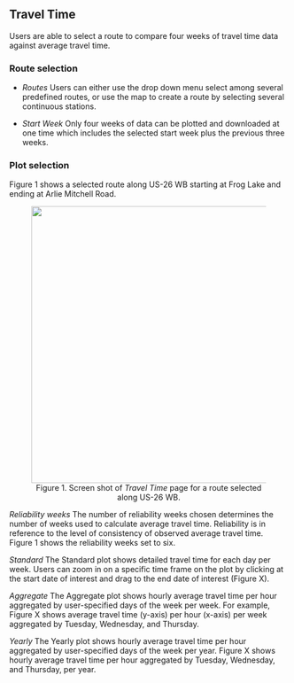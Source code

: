 ## Travel Time
Users are able to select a route to compare four weeks of travel time data against average travel time.

### Route selection
* _Routes_ Users can either use the drop down menu select among several predefined routes, or use the map to create a route by selecting several continuous stations.

* _Start Week_ Only four weeks of data can be plotted and downloaded at one time which includes the selected start week plus the previous three weeks.

### Plot selection
Figure 1 shows a selected route along US-26 WB starting at Frog Lake and ending at Arlie Mitchell Road.

<figure align = "center">
<img src="https://github.com/adus/portal-documentation/blob/master/images/transit-time-images/travel-time-img1.png" width="500">
<figcaption>Figure 1. Screen shot of <i>Travel Time</i> page for a route selected along US-26 WB.</figcaption>
</figure>

_Reliability weeks_
The number of reliability weeks chosen determines the number of weeks used to calculate average travel time. Reliability is in reference to the level of consistency of observed average travel time. Figure 1 shows the reliability weeks set to six.

_Standard_
The Standard plot shows detailed travel time for each day per week. Users can zoom in on a specific time frame on the plot by clicking at the start date of interest and drag to the end date of interest (Figure X).

_Aggregate_
The Aggregate plot shows hourly average travel time per hour aggregated by user-specified days of the week per week. For example, Figure X shows average travel time (y-axis) per hour (x-axis) per week aggregated by Tuesday, Wednesday, and Thursday.

_Yearly_
The Yearly plot shows hourly average travel time per hour aggregated by user-specified days of the week per year. Figure X shows hourly average travel time per hour aggregated by Tuesday, Wednesday, and Thursday, per year.
